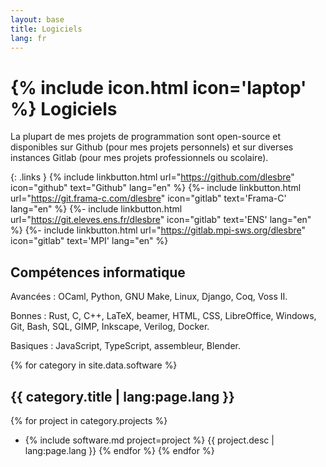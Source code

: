 ```yaml
---
layout: base
title: Logiciels
lang: fr
---
```


# {% include icon.html icon='laptop' %} Logiciels

La plupart de mes projets de programmation sont open-source et disponibles sur
Github (pour mes projets personnels) et sur diverses instances Gitlab (pour mes
projets professionnels ou scolaire).

{: .links }
{% include linkbutton.html url="https://github.com/dlesbre" icon="github" text="Github" lang="en" %}
{%- include linkbutton.html url="https://git.frama-c.com/dlesbre" icon="gitlab" text='Frama-C' lang="en" %}
{%- include linkbutton.html url="https://git.eleves.ens.fr/dlesbre" icon="gitlab" text='ENS' lang="en" %}
{%- include linkbutton.html url="https://gitlab.mpi-sws.org/dlesbre" icon="gitlab" text='MPI' lang="en" %}

## Compétences informatique

Avancées
: OCaml, Python, GNU Make, Linux, Django, Coq, Voss II.</dd>

Bonnes
: Rust, C, C++, LaTeX, beamer, HTML, CSS, LibreOffice, Windows, Git, Bash, SQL, GIMP, Inkscape, Verilog, Docker.</dd>

Basiques
: JavaScript, TypeScript, assembleur, Blender.</dd>

{% for category in site.data.software %}
## {{ category.title | lang:page.lang }}

{% for project in category.projects %}
- {% include software.md project=project %} {{ project.desc | lang:page.lang }} {% endfor %}
{% endfor %}
